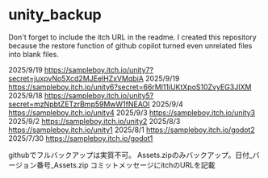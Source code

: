 # unity_backup
Don't forget to include the itch URL in the readme. I created this repository because the restore function of github copilot turned even unrelated files into blank files.

2025/9/19 https://sampleboy.itch.io/unity7?secret=juxpvNo5Xcd2MJEelHZxVMqbiA
2025/9/19 https://sampleboy.itch.io/unity6?secret=66rMl11iUKtXpoS10ZvyEG3JIXM
2025/9/18 https://sampleboy.itch.io/unity5?secret=mzNpbtZETzrBmp59MwW1fNEAOI
2025/9/4  https://sampleboy.itch.io/unity4
2025/9/3  https://sampleboy.itch.io/unity3
2025/9/2  https://sampleboy.itch.io/unity2
2025/8/3  https://sampleboy.itch.io/unity1
2025/8/1  https://sampleboy.itch.io/godot2
2025/7/30 https://sampleboy.itch.io/godot1

githubでフルバックアップは実質不可。
Assets.zipのみバックアップ。日付_バージョン番号_Assets.zip コミットメッセージにitchのURLを記載
